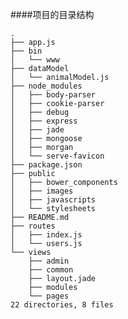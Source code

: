 ####项目的目录结构

    .
    ├── app.js
    ├── bin
    │   └── www
    ├── dataModel
    │   └── animalModel.js
    ├── node_modules
    │   ├── body-parser
    │   ├── cookie-parser
    │   ├── debug
    │   ├── express
    │   ├── jade
    │   ├── mongoose
    │   ├── morgan
    │   └── serve-favicon
    ├── package.json
    ├── public
    │   ├── bower_components
    │   ├── images
    │   ├── javascripts
    │   └── stylesheets
    ├── README.md
    ├── routes
    │   ├── index.js
    │   └── users.js
    └── views
        ├── admin
        ├── common
        ├── layout.jade
        ├── modules
        └── pages
    22 directories, 8 files

